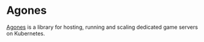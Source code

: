 # Agones

[Agones](https://agones.dev/site/) is a library for hosting, running and scaling dedicated game servers on Kubernetes.



